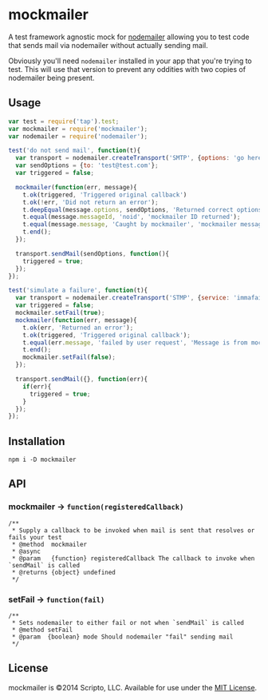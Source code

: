 # mockmailer

A test framework agnostic mock for [nodemailer](https://github.com/andris9/Nodemailer) allowing you to test code that sends mail via nodemailer without actually sending mail.

Obviously you'll need `nodemailer` installed in your app that you're trying to test. This will use that version to prevent any oddities with two copies of nodemailer being present.

## Usage
```javascript
var test = require('tap').test;
var mockmailer = require('mockmailer');
var nodemailer = require('nodemailer');

test('do not send mail', function(t){
  var transport = nodemailer.createTransport('SMTP', {options: 'go here'});
  var sendOptions = {to: 'test@test.com'};
  var triggered = false;

  mockmailer(function(err, message){
    t.ok(triggered, 'Triggered original callback')
    t.ok(!err, 'Did not return an error');
    t.deepEqual(message.options, sendOptions, 'Returned correct options');
    t.equal(message.messageId, 'noid', 'mockmailer ID returned');
    t.equal(message.message, 'Caught by mockmailer', 'mockmailer message returned');
    t.end();
  });

  transport.sendMail(sendOptions, function(){
    triggered = true;
  });
});

test('simulate a failure', function(t){
  var transport = nodemailer.createTransport('STMP', {service: 'immafail'});
  var triggered = false;
  mockmailer.setFail(true);
  mockmailer(function(err, message){
    t.ok(err, 'Returned an error');
    t.ok(triggered, 'Triggered original callback');
    t.equal(err.message, 'failed by user request', 'Message is from mockmailer');
    t.end();
    mockmailer.setFail(false);
  });

  transport.sendMail({}, function(err){
    if(err){
      triggered = true;
    }
  });
});

```

## Installation

```
npm i -D mockmailer
```

## API

### mockmailer → `function(registeredCallback)`

```
/**
 * Supply a callback to be invoked when mail is sent that resolves or fails your test
 * @method  mockmailer
 * @async
 * @param   {function} registeredCallback The callback to invoke when `sendMail` is called
 * @returns {object} undefined
 */
```

### setFail → `function(fail)`
```
/**
 * Sets nodemailer to either fail or not when `sendMail` is called
 * @method setFail
 * @param  {boolean} mode Should nodemailer "fail" sending mail
 */
```

## License
mockmailer is ©2014 Scripto, LLC. Available for use under the [MIT License](LICENSE).
